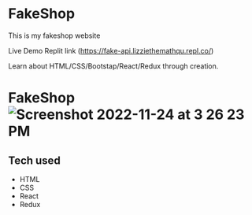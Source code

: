# FakeShop
This is my fakeshop website

Live Demo Replit link (https://fake-api.lizziethemathqu.repl.co/)

Learn about HTML/CSS/Bootstap/React/Redux through creation.
# FakeShop![Screenshot 2022-11-24 at 3 26 23 PM](https://user-images.githubusercontent.com/111345784/203754128-e006f1ca-d172-40b5-8a13-147d36ff572b.png)

## Tech used
* HTML
* CSS
* React
* Redux
